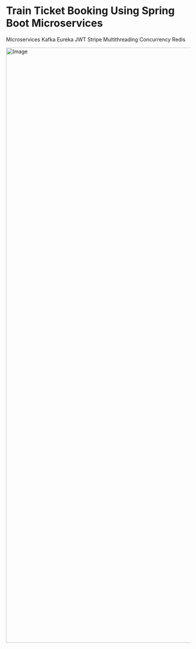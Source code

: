 # Train Ticket Booking Using Spring Boot Microservices


  Microservices
 Kafka
  Eureka
 JWT
  Stripe
 Multithreading
 Concurrency
  Redis






<img width="3840" height="1627" alt="Image" src="https://github.com/user-attachments/assets/5ddc05c8-1780-4813-b5c2-8b6877adba06" />
